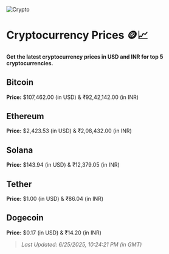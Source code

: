 
![Crypto](https://www.techguide.com.au/wp-content/uploads/2020/11/crypto3.jpeg)

# Cryptocurrency Prices 🪙📈

#### Get the latest cryptocurrency prices in USD and INR for top 5 cryptocurrencies.

## Bitcoin

**Price:** $107,462.00 (in USD) & ₹92,42,142.00 (in INR)

## Ethereum

**Price:** $2,423.53 (in USD) & ₹2,08,432.00 (in INR)

## Solana

**Price:** $143.94 (in USD) & ₹12,379.05 (in INR)

## Tether

**Price:** $1.00 (in USD) & ₹86.04 (in INR)

## Dogecoin

**Price:** $0.17 (in USD) & ₹14.20 (in INR)

> _Last Updated: 6/25/2025, 10:24:21 PM (in GMT)_
